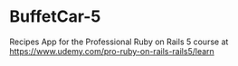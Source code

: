# BuffetCar-5
Recipes App for the Professional Ruby on Rails 5 course at https://www.udemy.com/pro-ruby-on-rails-rails5/learn
